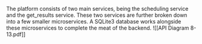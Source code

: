 The platform consists of two main services, being the scheduling service and the get_results service. These two services are further broken down into a few smaller microservices. A SQLite3 database works alongside these microservices to complete the meat of the backend.
![[API Diagram 8-13.pdf]]